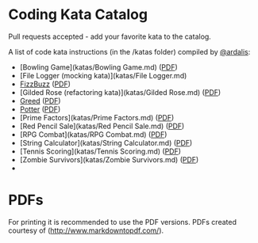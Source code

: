 Coding Kata Catalog
===================

Pull requests accepted - add your favorite kata to the catalog.

A list of code kata instructions (in the /katas folder) compiled by [@ardalis](http://twitter.com/ardalis):

- [Bowling Game](katas/Bowling Game.md) ([PDF](https://github.com/ardalis/kata-catalog/raw/master/katas/Bowling%20Game.pdf))
- [File Logger (mocking kata)](katas/File Logger.md)
- [FizzBuzz](katas/FizzBuzz.md) ([PDF](https://github.com/ardalis/kata-catalog/raw/master/katas/FizzBuzz.pdf))
- [Gilded Rose (refactoring kata)](katas/Gilded Rose.md)  ([PDF](https://github.com/ardalis/kata-catalog/raw/master/katas/Gilded%20Rose.pdf))
- [Greed](katas/Greed.md) ([PDF](https://github.com/ardalis/kata-catalog/raw/master/katas/Greed.pdf))
- [Potter](katas/Potter.md) ([PDF](https://github.com/ardalis/kata-catalog/raw/master/katas/Potter.pdf))
- [Prime Factors](katas/Prime Factors.md)  ([PDF](https://github.com/ardalis/kata-catalog/raw/master/katas/Prime%20Factors.pdf))
- [Red Pencil Sale](katas/Red Pencil Sale.md) ([PDF](https://github.com/ardalis/kata-catalog/raw/master/katas/Red%20Pencil%20Sale.pdf))
- [RPG Combat](katas/RPG Combat.md)  ([PDF](https://github.com/ardalis/kata-catalog/raw/master/katas/RPG%20Combat.pdf))
- [String Calculator](katas/String Calculator.md) ([PDF](https://github.com/ardalis/kata-catalog/raw/master/katas/String%20Calculator.pdf))
- [Tennis Scoring](katas/Tennis Scoring.md) ([PDF](https://github.com/ardalis/kata-catalog/raw/master/katas/Tennis%20Scoring.pdf))
- [Zombie Survivors](katas/Zombie Survivors.md)  ([PDF](https://github.com/ardalis/kata-catalog/raw/master/katas/Zombie%20Survivors.pdf))
- 
# PDFs #

For printing it is recommended to use the PDF versions. PDFs created courtesy of (http://www.markdowntopdf.com/).
